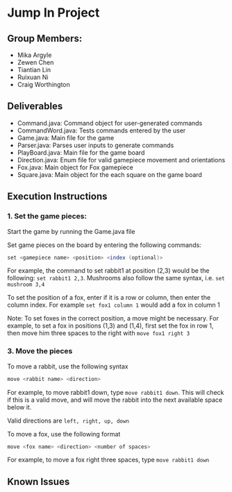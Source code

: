 # Jump In Project
## Group Members:
- Mika Argyle
- Zewen Chen
- Tiantian Lin
- Ruixuan Ni
- Craig Worthington

## Deliverables
* Command.java: Command object for user-generated commands
* CommandWord.java: Tests commands entered by the user
* Game.java: Main file for the game
* Parser.java: Parses user inputs to generate commands
* PlayBoard.java: Main file for the game board
* Direction.java: Enum file for valid gamepiece movement and orientations
* Fox.java: Main object for Fox gamepiece
* Square.java: Main object for the each square on the game board

## Execution Instructions
### 1. Set the game pieces:
Start the game by running the Game.java file

Set game pieces on the board by entering the following commands:
```java
set <gamepiece name> <position> <index (optional)>
``` 

For example, the command to set rabbit1 at position (2,3) would be the following: `set rabbit1 2,3`. Mushrooms also follow the same syntax, i.e. `set mushroom 3,4`

To set the position of a fox, enter if it is a row or column, then enter the column index. For example `set fox1 column 1` would add a fox in column 1

Note: To set foxes in the correct position, a move might be necessary. For example, to set a fox in positions (1,3) and (1,4), first set the fox in row 1, then move him three spaces to the right with `move fox1 right 3`

### 3. Move the pieces
To move a rabbit, use the following syntax
```java
move <rabbit name> <direction>
```
For example, to move rabbit1 down, type `move rabbit1 down`. This will check if this is a valid move, and will move the rabbit into the next available space below it.

Valid directions are `left, right, up, down`

To move a fox, use the following format
```java
move <fox name> <direction> <number of spaces>
```
For example, to move a fox right three spaces, type `move rabbit1 down`


## Known Issues
